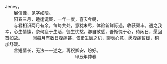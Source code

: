 Jeney，  
&emsp;&emsp;展信佳，见字如晤。  
&emsp;&emsp;阳春三月，适逢诞辰，一年一度，喜庆今朝，  
&emsp;&emsp;与君相识两月有余，每每共处，意犹未尽，体验新鲜际遇，收获颇丰。遇之我幸，心生情愫，奈何疲于生活，徒生忧愁，卿自敏感，吾惭愧于心，待闲日，愿回首如故。
&emsp;&emsp;闻每月有数日腹痛甚，仅借生辰之机，聊表心意，愿腹痛暂缓，稍加舒暖。  
&emsp;&emsp;言短情长，无法一一述之，再祝卿安，盼好。  
&emsp;&emsp;&emsp;&emsp;&emsp;&emsp;&emsp;&emsp;&emsp;&emsp;&emsp;&emsp;&emsp;&emsp;&emsp;&emsp;甲辰年仲春
